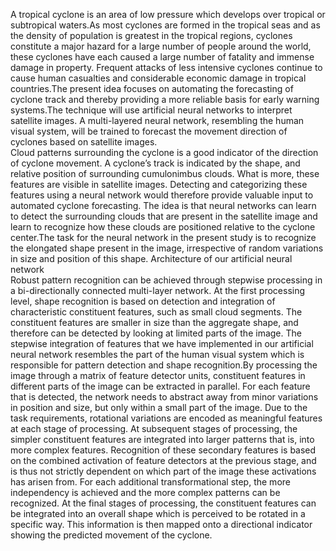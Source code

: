 A tropical cyclone is an area of low pressure which develops over tropical or subtropical waters.As most cyclones are formed in the tropical seas and as the density of population is greatest in the tropical regions, cyclones constitute a major hazard for a large number of people around the world, these cyclones have each caused a large number of fatality and immense damage in property. Frequent attacks of less intensive cyclones continue to cause human casualties and considerable economic damage in tropical countries.The present idea focuses on automating the forecasting of cyclone track and thereby providing a more reliable basis for early warning systems.The technique will use artificial neural networks to interpret satellite images. A multi-layered neural network, resembling the human visual system, will be trained to forecast the movement direction of cyclones based on satellite images.  
Cloud patterns surrounding the cyclone is a good indicator of the direction of cyclone movement. A cyclone’s track is indicated by the shape, and relative position of surrounding cumulonimbus clouds. What is more, these features are visible in satellite images. Detecting and categorizing these features using a neural network would therefore provide valuable input to automated cyclone forecasting. The idea is that neural networks can learn to detect the surrounding clouds that are present in the satellite image and learn to recognize how these clouds are positioned relative to the cyclone center.The task for the neural network in the present study is to recognize the elongated shape present in the image, irrespective of random variations in size and position of this shape. 
Architecture of our artificial neural network  
Robust pattern recognition can be achieved through stepwise processing in a bi-directionally connected multi-layer network. At the first processing level, shape recognition is based on detection and integration of characteristic constituent features, such as small cloud segments. The constituent features are smaller in size than the aggregate shape, and therefore can be detected by looking at limited parts of the image. The stepwise integration of features that we have implemented in our artificial neural network resembles the part of the human visual system which is responsible for pattern detection and shape recognition.By processing the image through a matrix of feature detector units, constituent features in different parts of the image can be extracted in parallel. For each feature that is detected, the network needs to abstract away from minor variations in position and size, but only within a small part of the image. Due to the task requirements, rotational variations are encoded as meaningful features at each stage of processing. At subsequent stages of processing, the simpler constituent features are integrated into larger patterns that is, into more complex features. Recognition of these secondary features is based on the combined activation of feature detectors at the previous stage, and is thus not strictly dependent on which part of the image these activations has arisen from. For each additional transformational step, the more independency is achieved and the more complex patterns can be recognized. At the final stages of processing, the constituent features can be integrated into an overall shape which is perceived to be rotated in a specific way. This information is then mapped onto a directional indicator showing the predicted movement of the cyclone.
